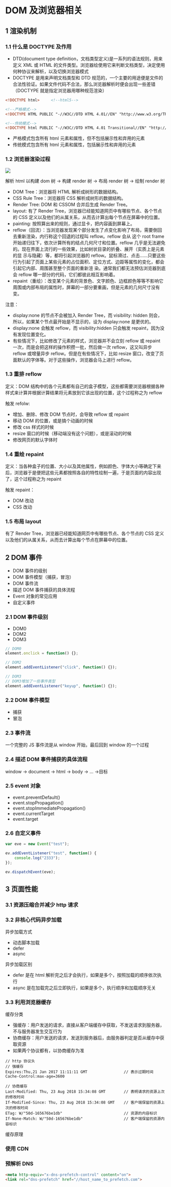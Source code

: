 # DOM 及浏览器相关

## 1 渲染机制

### 1.1 什么是 DOCTYPE 及作用

-   DTD(document type definition，文档类型定义)是一系列的语法规则，用来定义 XML 或 HTML 的文件类型。浏览器绘使用它来判断文档类型，决定使用何种协议来解析，以及切换浏览器模式
-   DOCTYPE 是用来声明文档类型和 DTD 规范的，一个主要的用途便是文件的合法性验证。如果文件代码不合法，那么浏览器解析时便会出现一些差错（DOCTYPE 就是指定浏览器用哪种规范渲染）

```html
<!DOCTYPE html>     <!--html5-->

<!--严格模式-->
<!DOCTYPE HTML PUBLIC "-//W3C//DTD HTML 4.01//EN" "http://www.w3.org/TR/html4/strict.dtd">

<!--传统模式-->
<!DOCTYPE html PUBLIC "-//W3C//DTD HTML 4.01 Transitional//EN" "http://www.w3.org/TR/html4/strict.dtd">
```

-   严格模式包含所有 html 元素和属性，但不包括展示性和弃用的元素
-   传统模式包含所有 html 元素和属性，包括展示性和弃用的元素

### 1.2 浏览器渲染过程

![](images/1_1.png)

解析 html 以构建 dom 树 -> 构建 render 树 -> 布局 render 树 -> 绘制 render 树

-   DOM Tree：浏览器将 HTML 解析成树形的数据结构。
-   CSS Rule Tree：浏览器将 CSS 解析成树形的数据结构。
-   Render Tree: DOM 和 CSSOM 合并后生成 Render Tree。
-   layout: 有了 Render Tree，浏览器已经能知道网页中有哪些节点、各个节点的 CSS 定义以及他们的从属关系，从而去计算出每个节点在屏幕中的位置。
-   painting: 按照算出来的规则，通过显卡，把内容画到屏幕上。
-   reflow（回流）：当浏览器发现某个部分发生了点变化影响了布局，需要倒回去重新渲染，内行称这个回退的过程叫 reflow。reflow 会从 <html> 这个 root frame 开始递归往下，依次计算所有的结点几何尺寸和位置。reflow 几乎是无法避免的。现在界面上流行的一些效果，比如树状目录的折叠、展开（实质上是元素的显 示与隐藏）等，都将引起浏览器的 reflow。鼠标滑过、点击……只要这些行为引起了页面上某些元素的占位面积、定位方式、边距等属性的变化，都会引起它内部、周围甚至整个页面的重新渲 染。通常我们都无法预估浏览器到底会 reflow 哪一部分的代码，它们都彼此相互影响着。
-   repaint（重绘）：改变某个元素的背景色、文字颜色、边框颜色等等不影响它周围或内部布局的属性时，屏幕的一部分要重画，但是元素的几何尺寸没有变。

注意：

-   display:none 的节点不会被加入 Render Tree，而 visibility: hidden 则会，所以，如果某个节点最开始是不显示的，设为 display:none 是更优的。
-   display:none 会触发 reflow，而 visibility:hidden 只会触发 repaint，因为没有发现位置变化。
-   有些情况下，比如修改了元素的样式，浏览器并不会立刻 reflow 或 repaint 一次，而是会把这样的操作积攒一批，然后做一次 reflow，这又叫异步 reflow 或增量异步 reflow。但是在有些情况下，比如 resize 窗口，改变了页面默认的字体等。对于这些操作，浏览器会马上进行 reflow。

### 1.3 重排 reflow

定义：DOM 结构中的各个元素都有自己的盒子模型，这些都需要浏览器根据各种样式来计算并根据计算结果将元素放到它该出现的位置，这个过程称之为 reflow

触发 refolw:

-   增加、删除、修改 DOM 节点时，会导致 reflow 或 repaint
-   移动 DOM 的位置，或是搞个动画的时候
-   修改 css 样式的时候
-   resize 窗口的时候（移动端没有这个问题），或是滚动的时候
-   修改网页的默认字体时

### 1.4 重绘 repaint

定义：当各种盒子的位置、大小以及其他属性，例如颜色、字体大小等确定下来后，浏览器于是便把这些元素都按照各自的特性绘制一遍，于是页面的内容出现了，这个过程称之为 repaint

触发 repaint：

-   DOM 改动
-   CSS 改动

### 1.5 布局 layout

有了 Render Tree，浏览器已经能知道网页中有哪些节点、各个节点的 CSS 定义以及他们的从属关系，从而去计算出每个节点在屏幕中的位置。

## 2 DOM 事件

-   DOM 事件的级别
-   DOM 事件模型（捕获，冒泡）
-   DOM 事件流
-   描述 DOM 事件捕获的具体流程
-   Event 对象的常见应用
-   自定义事件

### 2.1 DOM 事件级别

-   DOM0
-   DOM2
-   DOM3

```javascript
// DOM0
element.onclick = function() {};

// DOM2
element.addEventListener("click", function() {});

// DOM3
// DOM3增加了一些事件类型
element.addEventListener("keyup", function() {});
```

### 2.2 DOM 事件模型

-   捕获
-   冒泡

### 2.3 事件流

一个完整的 JS 事件流是从 window 开始，最后回到 window 的一个过程

### 2.4 描述 DOM 事件捕获的具体流程

window -> document -> html -> body -> ... ->目标

### 2.5 event 对象

-   event.preventDefault()
-   event.stopPropagation()
-   event.stopImmediatePropagation()
-   event.currentTarget
-   event.target

### 2.6 自定义事件

```javascript
var eve = new Event("test");

ev.addEventListener("test", function() {
    console.log("2333");
});

ev.dispatchEvent(eve);
```

## 3 页面性能

### 3.1 资源压缩合并减少 http 请求

### 3.2 非核心代码异步加载

异步加载方式

-   动态脚本加载
-   defer
-   async

异步加载区别

-   defer 是在 html 解析完之后才会执行，如果是多个，按照加载的顺序依次执行
-   async 是在加载完之后立即执行，如果是多个，执行顺序和加载顺序无关

### 3.3 利用浏览器缓存

缓存分类

-   强缓存：用户发送的请求，直接从客户端缓存中获取，不发送请求到服务器，不与服务器发生交互行为
-   协商缓存：用户发送的请求，发送到服务器后，由服务器判定是否从缓存中获取资源
-   如果两个协议都有，以协商缓存为准

```
// http 协议头
// 强缓存
Expires:Thu,21 Jan 2017 11:11:11 GMT                // 表示过期时间
Cache-Control:max-age=3600

// 协商缓存
Last-Modified: Thu, 23 Aug 2018 15:34:08 GMT        // 表明请求的资源上次的修改时间
If-Modified-Since: Thu, 23 Aug 2018 15:34:08 GMT    // 客户端保留的资源上次的修改时间
ETag: W/"50d-165676be1db"                           // 资源的内容标识
If-None-Match: W/"50d-165676be1db"                  // 客户端保留的资源内容标识
```

缓存原理

### 使用 CDN

### 预解析 DNS

```html
<meta http-equiv="x-dns-prefetch-control" content="on">
<link rel="dns-prefetch" href="//host_name_to_prefetch.com">
```
